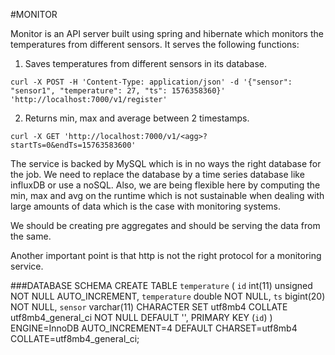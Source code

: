 #MONITOR

Monitor is an API server built using spring and hibernate which monitors the temperatures from different sensors.
It serves the following functions:
1. Saves temperatures from different sensors in its database.

`curl -X POST -H 'Content-Type: application/json' -d '{"sensor": "sensor1", "temperature": 27, "ts": 1576358360}' 'http://localhost:7000/v1/register'`

2. Returns min, max and average between 2 timestamps.

`curl -X GET 'http://localhost:7000/v1/<agg>?startTs=0&endTs=15763583600' `

The service is backed by MySQL which is in no ways the right database for the job. We need to replace the database by a time series database like influxDB or use a noSQL.
Also, we are being flexible here by computing the min, max and avg on the runtime which is not sustainable when dealing with large amounts of data which is the case with monitoring systems.

We should be creating pre aggregates and should be serving the data from the same.

Another important point is that http is not the right protocol for a monitoring service.

###DATABASE SCHEMA
CREATE TABLE `temperature` (
  `id` int(11) unsigned NOT NULL AUTO_INCREMENT,
  `temperature` double NOT NULL,
  `ts` bigint(20) NOT NULL,
  `sensor` varchar(11) CHARACTER SET utf8mb4 COLLATE utf8mb4_general_ci NOT NULL DEFAULT '',
  PRIMARY KEY (`id`)
) ENGINE=InnoDB AUTO_INCREMENT=4 DEFAULT CHARSET=utf8mb4 COLLATE=utf8mb4_general_ci;
 
 
